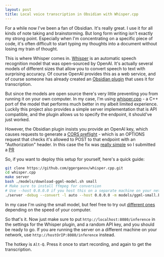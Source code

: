```yaml
---
layout: post
title: Local voice transcription in Obsidian with Whisper.cpp
---
```

For a while now I've been a fan of Obsidian.  It's really great. I use it for all kinds of note taking and brainstorming. But long form writing isn't exactly my strong point. Especially when I'm concentrating on a specific piece of code, it's often difficult to start typing my thoughts into a document without losing my train of thought.

This is where Whisper comes in. [Whisper](https://github.com/openai/whisper) is an automatic speech recognition model that was open-sourced by OpenAI. It's actually several models of different sizes that allow you to convert speech to text with surprising accuracy. Of course OpenAI provides this as a web service, and of course someone has already created an [Obsidian plugin](https://github.com/nikdanilov/whisper-obsidian-plugin) that uses it for transcription.

But since the models are open source there's very little preventing you from running it on your own computer.
In my case, I'm using [whisper.cpp](https://github.com/ggerganov/whisper.cpp) - a C++ port of the model that performs much better in my albeit limited experience. Luckily this project also provides a simple server implementation that is API compatible, and the plugin allows us to specify the endpoint, it should've just worked.

However, the Obsidian plugin insists you provide an OpenAI key, which causes requests to generate a [CORS preflight](https://developer.mozilla.org/en-US/docs/Glossary/Preflight_request) - which is an OPTIONS request that checks it's allowed to POST to that endpoint with an "Authorization" header. In this case the fix was [really simple](https://github.com/valenting/whisper.cpp/commit/b942bfdbadc89c0b1a6629ae37a709d877da3660) so I submitted a [PR](https://github.com/ggerganov/whisper.cpp/pull/1850/)

So, if you want to deploy this setup for yourself, here's a quick guide:

```bash
git clone https://github.com/ggerganov/whisper.cpp.git
cd whisper.cpp
make server
bash ./models/download-ggml-model.sh small
# Make sure to install ffmpeg for conversion
# Use --host 0.0.0.0 if you host this on a separate machine on your network
./server -debug --convert -l auto --host 0.0.0.0 -m models/ggml-small.bin -t 8 --port 8080
```

In my case I'm using the small model, but feel free to try out [different ones](https://github.com/ggerganov/whisper.cpp/blob/master/models/README.md) depending on the speed of your computer.

So that's it. Now just make sure to put `http://localhost:8080/inference` in the settings for the Whisper plugin, and a random API key, and you should be ready to go. If you are running the server on a different machine on your network, use `http://hostOrIP:8080/inference` instead.

The hotkey is `Alt-Q`. Press it once to start recording, and again to get the transcription.
